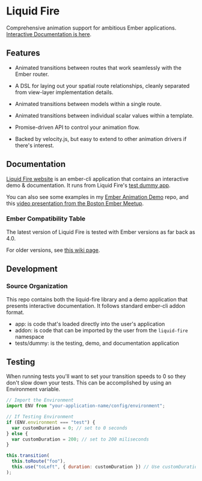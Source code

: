 # Liquid Fire

Comprehensive animation support for ambitious Ember applications. [Interactive Documentation is here](http://ember-animation.github.io/liquid-fire/).

## Features

- Animated transitions between routes that work seamlessly with the
  Ember router.

- A DSL for laying out your spatial route relationships, cleanly
  separated from view-layer implementation details.

- Animated transitions between models within a single route.

- Animated transitions between individual scalar values within a
  template.

- Promise-driven API to control your animation flow.

- Backed by velocity.js, but easy to extend to other animation drivers
  if there's interest.

## Documentation

[Liquid Fire website](http://ember-animation.github.io/liquid-fire) is an ember-cli application that contains an
interactive demo & documentation. It runs from Liquid Fire's [test dummy app](https://github.com/ember-animation/liquid-fire/tree/master/tests/dummy/app).

You can also see some examples in my [Ember Animation Demo](http://github.com/ef4/ember-animation-demo) repo, and this [video presentation from the Boston Ember Meetup](https://www.youtube.com/watch?v=S4M78SO3gAc).

### Ember Compatibility Table

The latest version of Liquid Fire is tested with Ember versions as far back as 4.0.

For older versions, see [this wiki page](https://github.com/ember-animation/liquid-fire/wiki/Compatibility-Table,-Old-Versions).

## Development

### Source Organization

This repo contains both the liquid-fire library and a demo application
that presents interactive documentation. It follows standard ember-cli
addon format.

- app: is code that's loaded directly into the user's application
- addon: is code that can be imported by the user from the `liquid-fire` namespace
- tests/dummy: is the testing, demo, and documentation application

## Testing

When running tests you'll want to set your transition speeds to 0 so they don't slow down your tests. This can be accomplished by using an Environment variable.

```javascript
// Import the Environment
import ENV from "your-application-name/config/environment";

// If Testing Environment
if (ENV.environment === "test") {
  var customDuration = 0; // set to 0 seconds
} else {
  var customDuration = 200; // set to 200 miliseconds
}

this.transition(
  this.toRoute("foo"),
  this.use("toLeft", { duration: customDuration }) // Use customDuration
);
```

